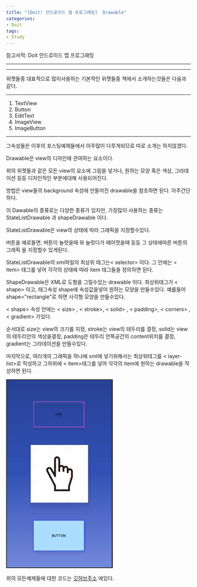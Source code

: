 ```yaml
---
title: "[Doit! 안드로이드 앱 프로그래밍]  Drawable"
categories:
- Doit
tags:
- Study
---
```


참고서적: Doit 안드로이드 앱 프로그래밍

---

---

위젯들중 대표적으로 많이사용하는 기본적인 위젯들중 책에서 소개하는것들은 다음과같다.

---

1. TextView
2. Button
3. EditText
4. ImageView
5. ImageButton

---

그속성들은 이후의 포스팅예제들에서 아주많이 다루게되므로 따로 소개는 하지않겠다.


Drawable은 view의 디자인에 관여하는 요소이다.

위의 위젯들과 같은 모든 view의 요소에 그림을 넣거나, 원하는 모양 혹은 색상, 그라데이션 등등 디자인적인 부분에대해 사용되어진다.

방법은 view들의 background 속성에 만들어진 drawable을 참조하면 된다. 아주간단하다.

이 Dawable의 종류로는 다양한 종류가 있지만, 가장많이 사용하는 종류는 StateListDrawable 과 shapeDrawable 이다.

StateListDrawable은 view의 상태에 따라 그래픽을 지정할수있다. 

버튼을 예로들면, 버튼이 눌렷을때 와 눌럿다가 떼어졋을때 등등 그 상태에따른 버튼의 그래픽 을 지정할수 있게된다.

StateListDrawable의 xml파일의 최상위 태그는< selector> 이다. 그 안에는 < item> 태그를 넣어 각각의 상태에 따라 item 태그들을 정의하면 된다.

ShapeDrawable은 XML로 도형을 그릴수있는 drawable 이다.
최상위태그가 < shape> 이고,  태그속성 shape에 속성값을넣어 원하는 모양을 만들수있다. 예를들어 shape="rectangle"로 하면 사각형 모양을 만들수있다.

 < shape> 속성 안에는 < size> , < stroke>, < solid> , < padding>, < corners> , < gradient> 가있다.
 
 순서대로 size는 view의 크기를 지정, stroke는 view의 테두리를 결정, solid는 view의 테두리안의 색상을결정, padding은 테두리 안쪽공간의 content위치를 결정, gradient는 그라데이션을 만들수있다.
 
 
 마지막으로, 여러개의 그래픽을 하나에 xml에 넣기위해서는 최상위태그를 < layer-list>로 작성하고 그하위에 < item>태그를 넣어 각각의 item에 원하는 drawable을 작성하면 된다.
 
 ![drawable](/assets/Drawable.JPG)
 
 위의 모든예제들에 대한 코드는 [깃허브주소](https://github.com/jowunnal/studyAndroid "github link") 에있다.
